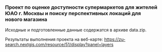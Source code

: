 ### Проект по оценке доступности супермаркетов для жителей ЮАО г. Москвы и поиску перспективных локаций для нового магазина
Исходные и подготовленные данные содержатся в архиве data.zip.

Результаты выполнения проекта на веб-карте: https://zu-search.nextgis.com/resource/51/display?panel=layers 

